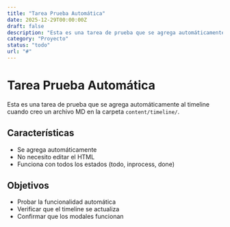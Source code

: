 ```yaml
---
title: "Tarea Prueba Automática"
date: 2025-12-29T00:00:00Z
draft: false
description: "Esta es una tarea de prueba que se agrega automáticamente al timeline"
category: "Proyecto"
status: "todo"
url: "#"
---
```


# Tarea Prueba Automática

Esta es una tarea de prueba que se agrega automáticamente al timeline cuando creo un archivo MD en la carpeta `content/timeline/`.

## Características

- Se agrega automáticamente
- No necesito editar el HTML
- Funciona con todos los estados (todo, inprocess, done)

## Objetivos

- Probar la funcionalidad automática
- Verificar que el timeline se actualiza
- Confirmar que los modales funcionan
